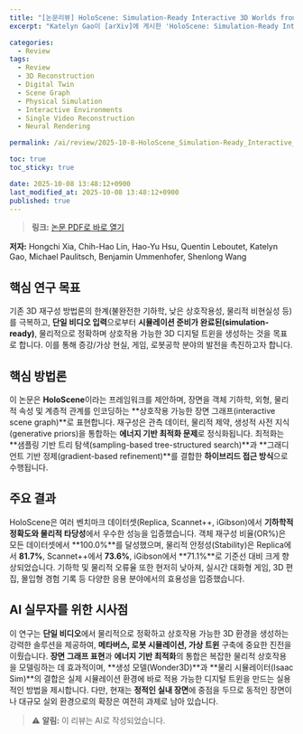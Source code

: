 ```yaml
---
title: "[논문리뷰] HoloScene: Simulation-Ready Interactive 3D Worlds from a Single Video"
excerpt: "Katelyn Gao이 [arXiv]에 게시한 'HoloScene: Simulation-Ready Interactive 3D Worlds from a Single Video' 논문에 대한 자세한 리뷰입니다."

categories:
  - Review
tags:
  - Review
  - 3D Reconstruction
  - Digital Twin
  - Scene Graph
  - Physical Simulation
  - Interactive Environments
  - Single Video Reconstruction
  - Neural Rendering

permalink: /ai/review/2025-10-8-HoloScene_Simulation-Ready_Interactive_3D_Worlds_from_a_Single_Video/

toc: true
toc_sticky: true

date: 2025-10-08 13:48:12+0900
last_modified_at: 2025-10-08 13:48:12+0900
published: true
---
```

> **링크:** [논문 PDF로 바로 열기](https://arxiv.org/abs/2510.05560)

**저자:** Hongchi Xia, Chih-Hao Lin, Hao-Yu Hsu, Quentin Leboutet, Katelyn Gao, Michael Paulitsch, Benjamin Ummenhofer, Shenlong Wang



## 핵심 연구 목표
기존 3D 재구성 방법론의 한계(불완전한 기하학, 낮은 상호작용성, 물리적 비현실성 등)를 극복하고, **단일 비디오 입력**으로부터 **시뮬레이션 준비가 완료된(simulation-ready)**, 물리적으로 정확하며 상호작용 가능한 3D 디지털 트윈을 생성하는 것을 목표로 합니다. 이를 통해 증강/가상 현실, 게임, 로봇공학 분야의 발전을 촉진하고자 합니다.

## 핵심 방법론
이 논문은 **HoloScene**이라는 프레임워크를 제안하며, 장면을 객체 기하학, 외형, 물리적 속성 및 계층적 관계를 인코딩하는 **상호작용 가능한 장면 그래프(interactive scene graph)**로 표현합니다. 재구성은 관측 데이터, 물리적 제약, 생성적 사전 지식(generative priors)을 통합하는 **에너지 기반 최적화 문제**로 정식화됩니다. 최적화는 **샘플링 기반 트리 탐색(sampling-based tree-structured search)**과 **그래디언트 기반 정제(gradient-based refinement)**를 결합한 **하이브리드 접근 방식**으로 수행됩니다.

## 주요 결과
HoloScene은 여러 벤치마크 데이터셋(Replica, Scannet++, iGibson)에서 **기하학적 정확도와 물리적 타당성**에서 우수한 성능을 입증했습니다. 객체 재구성 비율(OR%)은 모든 데이터셋에서 **100.0%**를 달성했으며, 물리적 안정성(Stability)은 Replica에서 **81.7%**, Scannet++에서 **73.6%**, iGibson에서 **71.1%**로 기준선 대비 크게 향상되었습니다. 기하학 및 물리적 오류율 또한 현저히 낮아져, 실시간 대화형 게임, 3D 편집, 몰입형 경험 기록 등 다양한 응용 분야에서의 효용성을 입증했습니다.

## AI 실무자를 위한 시사점
이 연구는 **단일 비디오**에서 물리적으로 정확하고 상호작용 가능한 3D 환경을 생성하는 강력한 솔루션을 제공하여, **메타버스, 로봇 시뮬레이션, 가상 트윈** 구축에 중요한 진전을 이뤘습니다. **장면 그래프 표현**과 **에너지 기반 최적화**의 통합은 복잡한 물리적 상호작용을 모델링하는 데 효과적이며, **생성 모델(Wonder3D)**과 **물리 시뮬레이터(Isaac Sim)**의 결합은 실제 시뮬레이션 환경에 바로 적용 가능한 디지털 트윈을 만드는 실용적인 방법을 제시합니다. 다만, 현재는 **정적인 실내 장면**에 중점을 두므로 동적인 장면이나 대규모 실외 환경으로의 확장은 여전히 과제로 남아 있습니다.

> ⚠️ **알림:** 이 리뷰는 AI로 작성되었습니다.